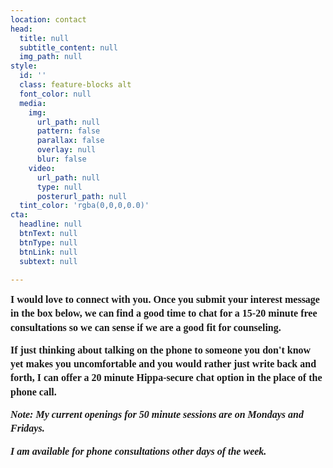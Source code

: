 ```yaml
---
location: contact
head:
  title: null
  subtitle_content: null
  img_path: null
style:
  id: ''
  class: feature-blocks alt
  font_color: null
  media:
    img:
      url_path: null
      pattern: false
      parallax: false
      overlay: null
      blur: false
    video:
      url_path: null
      type: null
      posterurl_path: null
  tint_color: 'rgba(0,0,0,0.0)'
cta:
  headline: null
  btnText: null
  btnType: null
  btnLink: null
  subtext: null

---
```

<div class="d-flex align-items-center justify-content-around row">
<div class="col-sm-10 col-md-8 col-lg-6">
<p dir="ltr" style="line-height: 1.38; margin-top: 0pt; margin-bottom: 0pt;"><strong><span style="font-size: 12pt;"><span style="font-family: Verdana; background-color: transparent; font-variant-numeric: normal; font-variant-east-asian: normal; vertical-align: baseline; white-space: pre-wrap;">I would love to connect with you. Once you submit your interest message in the box below, we can find a good time to chat for a 15-20 minute free consultations so we can sense if we are a good fit for counseling. </span></span></strong></p>
<p dir="ltr" style="line-height: 1.38; margin-top: 11pt; margin-bottom: 11pt;"><strong><span style="font-size: 12pt;"><span style="font-family: Verdana; background-color: transparent; font-variant-numeric: normal; font-variant-east-asian: normal; vertical-align: baseline; white-space: pre-wrap;">If just thinking about talking on the phone to someone you don't know yet makes you uncomfortable and you would rather just write back and forth, I can offer a 20 minute Hippa-secure chat option in the place of the phone call. </span></span></strong></p>
<p dir="ltr" style="line-height: 1.38; margin-top: 11pt; margin-bottom: 11pt;"><em><span style="font-size: 12pt;"><span style="font-family: Verdana; background-color: transparent; font-variant-numeric: normal; font-variant-east-asian: normal; vertical-align: baseline; white-space: pre-wrap;"><strong>Note: My current openings for 50 minute sessions are on Mondays and Fridays. </strong></span></span></em></p>
<p dir="ltr" style="line-height: 1.38; margin-top: 11pt; margin-bottom: 11pt;"><em><span style="font-size: 12pt;"><span style="font-family: Verdana; background-color: transparent; font-variant-numeric: normal; font-variant-east-asian: normal; vertical-align: baseline; white-space: pre-wrap;"><strong>I am available for phone consultations other days of the week. </strong></span></span></em></p>
<p>&nbsp;</p>
</div>
</div>
